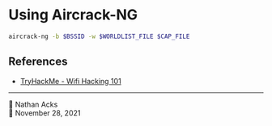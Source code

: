 # Using Aircrack-NG

```bash
aircrack-ng -b $BSSID -w $WORLDLIST_FILE $CAP_FILE
```

## References

* [TryHackMe - Wifi Hacking 101](tryhackme-wifi-hacking-101.md)

- - - -

👤 Nathan Acks  
📅 November 28, 2021
